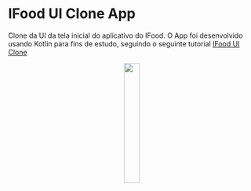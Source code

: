 # IFood UI Clone App
Clone da UI da tela inicial do aplicativo do IFood. O App foi desenvolvido usando Kotlin para fins de estudo, seguindo o seguinte tutorial [IFood UI Clone](https://www.youtube.com/watch?v=yrFAy4Hu58s&list=PLJ0AcghBBWSjGGWE3L9JSdacMhe1Fc5iI)

<div align="center">
<img style="width: 25%;" src=".github/ifood-clone-app-capture.gif">
</div>